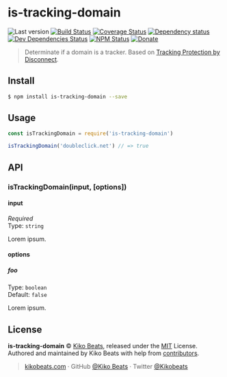 # is-tracking-domain

![Last version](https://img.shields.io/github/tag/Kikobeats/is-tracking-domain.svg?style=flat-square)
[![Build Status](https://img.shields.io/travis/Kikobeats/is-tracking-domain/master.svg?style=flat-square)](https://travis-ci.org/Kikobeats/is-tracking-domain)
[![Coverage Status](https://img.shields.io/coveralls/Kikobeats/is-tracking-domain.svg?style=flat-square)](https://coveralls.io/github/Kikobeats/is-tracking-domain)
[![Dependency status](https://img.shields.io/david/Kikobeats/is-tracking-domain.svg?style=flat-square)](https://david-dm.org/Kikobeats/is-tracking-domain)
[![Dev Dependencies Status](https://img.shields.io/david/dev/Kikobeats/is-tracking-domain.svg?style=flat-square)](https://david-dm.org/Kikobeats/is-tracking-domain#info=devDependencies)
[![NPM Status](https://img.shields.io/npm/dm/is-tracking-domain.svg?style=flat-square)](https://www.npmjs.org/package/is-tracking-domain)
[![Donate](https://img.shields.io/badge/donate-paypal-blue.svg?style=flat-square)](https://paypal.me/Kikobeats)

> Determinate if a domain is a tracker. Based on [Tracking Protection by Disconnect](https://github.com/disconnectme/disconnect-tracking-protection).

## Install

```bash
$ npm install is-tracking-domain --save
```

## Usage

```js
const isTrackingDomain = require('is-tracking-domain')

isTrackingDomain('doubleclick.net') // => true
```

## API

### isTrackingDomain(input, [options])

#### input

*Required*<br>
Type: `string`

Lorem ipsum.

#### options

##### foo

Type: `boolean`<br>
Default: `false`

Lorem ipsum.

## License

**is-tracking-domain** © [Kiko Beats](https://kikobeats.com), released under the [MIT](https://github.com/Kikobeats/is-tracking-domain/blob/master/LICENSE.md) License.<br>
Authored and maintained by Kiko Beats with help from [contributors](https://github.com/Kikobeats/is-tracking-domain/contributors).

> [kikobeats.com](https://kikobeats.com) · GitHub [@Kiko Beats](https://github.com/Kikobeats) · Twitter [@Kikobeats](https://twitter.com/Kikobeats)
